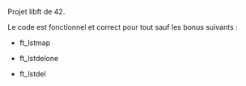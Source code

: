 Projet libft de 42.

Le code est fonctionnel et correct pour tout sauf les bonus suivants :

- ft_lstmap

- ft_lstdelone

- ft_lstdel
